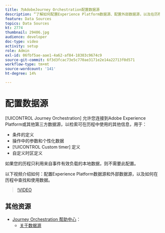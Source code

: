 ```yaml
---
title: 为AdobeJourney Orchestration配置数据源
description: “了解如何配置Experience Platform数据源、配置外部数据源，以及在历程中查找和使用数据。”
feature: Data Sources
topics: Data Sources
kt: 2774
thumbnail: 29406.jpg
audience: developer
doc-type: video
activity: setup
role: Admin
exl-id: 06fbf5ae-aae1-4a62-af84-18303c9674c9
source-git-commit: 6f3d3fcac73e5c770ae3171e2e14a22713f0d571
workflow-type: tm+mt
source-wordcount: '141'
ht-degree: 14%

---
```


# 配置数据源

[!UICONTROL Journey Orchestration] 允许您连接到Adobe Experience Platform或其他第三方数据源，以检索可在历程中使用的其他信息，用于：

* 条件的定义
* 操作中的参数和个性化数据
* [!UICONTROL Custom timer] 定义
* 自定义时区定义

如果您的历程只利用来自事件有效负载的本地数据，则不需要此配置。

以下视频介绍如何：配置Experience Platform数据源和外部数据源，以及如何在历程中查找和使用数据。

>[!VIDEO](https://video.tv.adobe.com/v/29406?quality=12)

## 其他资源

* [Journey Orchestration 帮助中心](https://docs.adobe.com/content/help/zh-Hans/journeys/using/journey-orchestration-home.html)：
   * [关于数据源](https://docs.adobe.com/content/help/en/journeys/using/data-source-journeys/about-data-sources.html)
